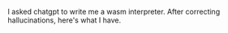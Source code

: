 I asked chatgpt to write me a wasm interpreter. After correcting hallucinations, here's what I have.
